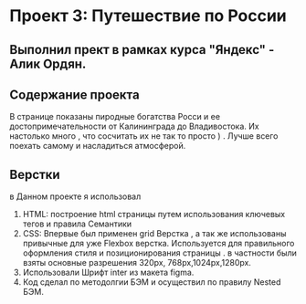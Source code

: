 # Проект 3: Путешествие по России
## Выполнил прект в рамках курса "Яндекс" - Алик Ордян.

## Содержание проекта 
В странице показаны пиродные богатства Росси и ее достопримечательности от Калининграда до Владивостока. Их настолько много , что сосчитать их не так то просто ) . Лучше всего поехать самому и насладиться атмосферой.  

## Верстки
в Данном проекте я использовал
1. HTML: построение html страницы путем использования ключевых тегов и правила Семантики
2. CSS: Впервые был применен grid Верстка , а так же использованы привычные для уже Flexbox верстка. Используется для правильного оформления стиля и позиционирования страницы . в частности были взяты основные разрешения 320px, 768px,1024px,1280px.
3. Использовали Шрифт inter из макета figma.
4. Код сделал по методолгии БЭМ и осуществил по правилу Nested БЭМ.